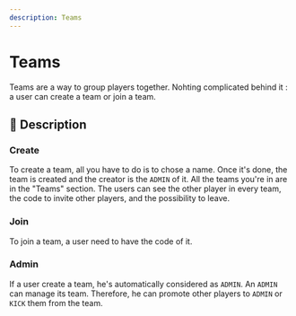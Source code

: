 ```yaml
---
description: Teams
---
```


# Teams
Teams are a way to group players together. Nohting complicated behind it : a user can create a team or join a team. 

## 🚀 Description

### Create
To create a team, all you have to do is to chose a name. Once it's done, the team is created and the creator is the `ADMIN` of it.
All the teams you're in are in the "Teams" section. The users can see the other player in every team, the code to invite other players, and the possibility to leave.

### Join
To join a team, a user need to have the code of it.

### Admin
If a user create a team, he's automatically considered as `ADMIN`. An `ADMIN` can manage its team. Therefore, he can promote other players to `ADMIN` or `KICK` them from the team.